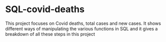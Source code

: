 # SQL-covid-deaths 
This project focuses on Covid deaths, total cases and new cases. 
It shows different ways of manipulating the various functions in SQL and it gives a breakdown of all these steps in this project   
